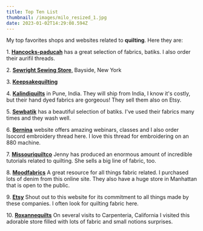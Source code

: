 ```yaml
---
title: Top Ten List
thumbnail: /images/milo_resized_1.jpg
date: 2023-01-02T14:29:08.594Z
---
```

M﻿y top favorites shops and websites related to **quilting**. Here they are:

1﻿. **[Hancocks-paducah](https://www.hancocks-paducah.com/)** has a great selection of fabrics, batiks.  I also order their aurifil threads. 

2﻿. [**Sewright Sewing Store**,](https://www.sewright.com/) Bayside, New York

3﻿. **[Keepsakequilting](https://www.keepsakequilting.com/)** 

4﻿. **[Kalindiquilts](https://www.kalindiquilts.com/)** in Pune, India.  They will ship from India, I know it's costly, but their hand dyed fabrics are gorgeous! They sell them also on Etsy.

5﻿. **[Sewbatik](https://sewbatik.com/)** has a beautiful selection of batiks.  I've used their fabrics many times and they wash well. 

6﻿. **[Bernina](https://www.bernina.com/en-US/Home-United-States)** website offers amazing webinars, classes and I also order Isocord embroidery thread here. I love this thread for embroidering on an 880 machine. 

7﻿. **[Missouriquiltco](https://www.missouriquiltco.com/)**  Jenny has produced an enormous amount of incredible tutorials related to quilting. She sells a big line of fabric, too. 

8﻿. **[Moodfabrics](https://www.moodfabrics.com/)**  A great resource for all things fabric related.  I purchased lots of denim from this online site.  They also have a huge store in Manhattan that is open to the public.  

9﻿. **[Etsy](https://www.etsy.com/)** Shout out to this website for its commitment to all things made by these companies. I often look for quilting fabric here.

1﻿0. **[Roxannequilts](https://www.roxannequilts.com/)**  On several visits to Carpenteria, California I visited this adorable store filled with lots of fabric and small notions surprises.